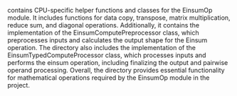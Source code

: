 contains CPU-specific helper functions and classes for the EinsumOp module. It includes functions for data copy, transpose, matrix multiplication, reduce sum, and diagonal operations. Additionally, it contains the implementation of the EinsumComputePreprocessor class, which preprocesses inputs and calculates the output shape for the Einsum operation. The directory also includes the implementation of the EinsumTypedComputeProcessor class, which processes inputs and performs the einsum operation, including finalizing the output and pairwise operand processing. Overall, the directory provides essential functionality for mathematical operations required by the EinsumOp module in the project.
